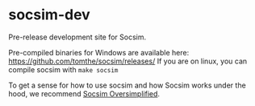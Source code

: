 # socsim-dev
Pre-release development site for Socsim. 

Pre-compiled binaries for Windows are available here: https://github.com/tomthe/socsim/releases/
If you are on linux, you can compile socsim with `make socsim`


To get a sense for how to use socsim and how Socsim works under the hood, we recommend [Socsim Oversimplified]( https://lab.demog.berkeley.edu/socsim/CurrentDocs/socsimOversimplified.pdf ).

